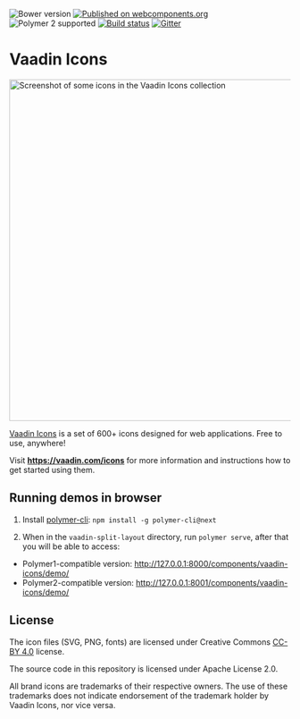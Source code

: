 ![Bower version](https://img.shields.io/bower/v/vaadin-icons.svg)
[![Published on webcomponents.org](https://img.shields.io/badge/webcomponents.org-published-blue.svg)](https://www.webcomponents.org/element/vaadin/vaadin-icons)
![Polymer 2 supported](https://img.shields.io/badge/Polymer2-supported-blue.svg)
[![Build status](https://travis-ci.org/vaadin/vaadin-icons.svg?branch=master)](https://travis-ci.org/vaadin/vaadin-icons)
[![Gitter](https://badges.gitter.im/Join%20Chat.svg)](https://gitter.im/vaadin/vaadin-core-elements?utm_source=badge&utm_medium=badge&utm_campaign=pr-badge)

# Vaadin Icons

[<img src="https://raw.github.com/vaadin/vaadin-icons/master/screenshot.png" width="611" alt="Screenshot of some icons in the Vaadin Icons collection" />](https://vaadin.com/icons)


[Vaadin Icons](https://vaadin.com/icons) is a set of 600+ icons designed for web applications. Free to use, anywhere!

Visit **https://vaadin.com/icons** for more information and instructions how to get started using them.


## Running demos in browser

1. Install [polymer-cli](https://www.npmjs.com/package/polymer-cli): `npm install -g polymer-cli@next`

1. When in the `vaadin-split-layout` directory, run `polymer serve`, after that you will be able to access:

  - Polymer1-compatible version: http://127.0.0.1:8000/components/vaadin-icons/demo/
  - Polymer2-compatible version: http://127.0.0.1:8001/components/vaadin-icons/demo/


## License

The icon files (SVG, PNG, fonts) are licensed under Creative Commons [CC-BY 4.0](https://creativecommons.org/licenses/by/4.0/) license.

The source code in this repository is licensed under Apache License 2.0.

All brand icons are trademarks of their respective owners.
The use of these trademarks does not indicate endorsement of the trademark holder by Vaadin Icons, nor vice versa.
